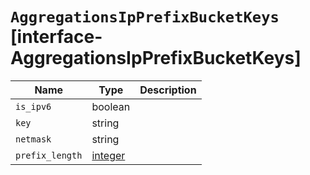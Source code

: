 # `AggregationsIpPrefixBucketKeys` [interface-AggregationsIpPrefixBucketKeys]

| Name | Type | Description |
| - | - | - |
| `is_ipv6` | boolean | &nbsp; |
| `key` | string | &nbsp; |
| `netmask` | string | &nbsp; |
| `prefix_length` | [integer](./integer.md) | &nbsp; |
